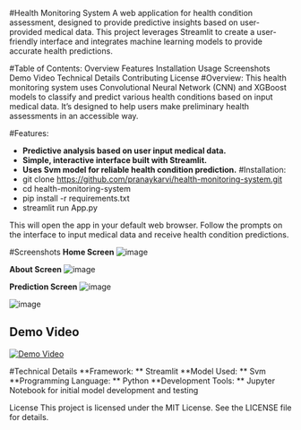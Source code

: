 #Health Monitoring System
A web application for health condition assessment, designed to provide predictive insights based on user-provided medical data. This project leverages Streamlit to create a user-friendly interface and integrates machine learning models to provide accurate health predictions.

#Table of Contents:
Overview
Features
Installation
Usage
Screenshots
Demo Video
Technical Details
Contributing
License
#Overview:
This health monitoring system uses Convolutional Neural Network (CNN) and XGBoost models to classify and predict various health conditions based on input medical data. It’s designed to help users make preliminary health assessments in an accessible way.

#Features:
- **Predictive analysis based on user input medical data.**
- **Simple, interactive interface built with Streamlit.**
- **Uses Svm model for reliable health condition prediction.**
#Installation:
- git clone https://github.com/pranaykarvi/health-monitoring-system.git
- cd health-monitoring-system
- pip install -r requirements.txt
- streamlit run App.py

This will open the app in your default web browser. Follow the prompts on the interface to input medical data and receive health condition predictions.

#Screenshots
**Home Screen**
![image](https://github.com/user-attachments/assets/af826d8e-9d0c-4aee-9809-4f4b22be671e)

**About Screen**
![image](https://github.com/user-attachments/assets/35873e6d-3fef-464e-95f4-78491e0e8fb4)

**Prediction Screen**
![image](https://github.com/user-attachments/assets/1fae8a19-c6d8-4125-b568-3354f60359a3)

![image](https://github.com/user-attachments/assets/48deee22-b2c6-4c4f-914c-f7ebc22ff1a4)


## Demo Video

[![Demo Video](https://img.youtube.com/vi/1aCVVB8-uPY/0.jpg)](https://youtu.be/1aCVVB8-uPY)


#Technical Details
**Framework: ** Streamlit
**Model Used: ** Svm
**Programming Language: ** Python
**Development Tools: ** Jupyter Notebook for initial model development and testing

License
This project is licensed under the MIT License. See the LICENSE file for details.
